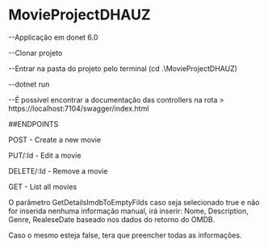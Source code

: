 # MovieProjectDHAUZ

--Applicação em donet 6.0

--Clonar projeto

--Entrar na pasta do projeto pelo terminal (cd .\MovieProjectDHAUZ\)

--dotnet run

--É possível encontrar a documentação das controllers na rota > https://localhost:7104/swagger/index.html

##ENDPOINTS

  POST - Create a new movie 
  
  PUT/:Id - Edit a movie
  
  DELETE/:Id - Remove a movie
  
  GET - List all movies
  
  O parâmetro GetDetailsImdbToEmptyFilds caso seja selecionado true e não for inserida nenhuma informação manual, irá inserir: Nome, Description, Genre, RealeseDate baseado nos dados do retorno do OMDB.
  
  Caso o mesmo esteja false, tera que preencher todas as informações.
  
